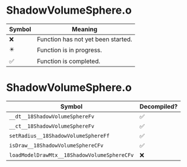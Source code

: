 # ShadowVolumeSphere.o
| Symbol | Meaning 
| ------------- | ------------- 
| :x: | Function has not yet been started. 
| :eight_pointed_black_star: | Function is in progress. 
| :white_check_mark: | Function is completed. 


# ShadowVolumeSphere.o
| Symbol | Decompiled? |
| ------------- | ------------- |
| `__dt__18ShadowVolumeSphereFv` | :white_check_mark: |
| `__ct__18ShadowVolumeSphereFv` | :white_check_mark: |
| `setRadius__18ShadowVolumeSphereFf` | :white_check_mark: |
| `isDraw__18ShadowVolumeSphereCFv` | :white_check_mark: |
| `loadModelDrawMtx__18ShadowVolumeSphereCFv` | :x: |

